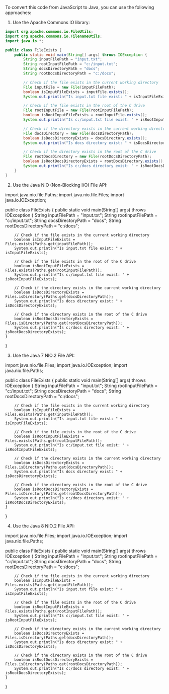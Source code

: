 To convert this code from JavaScript to Java, you can use the following approaches:

1. Use the Apache Commons IO library: 
```java
import org.apache.commons.io.FileUtils;
import org.apache.commons.io.FilenameUtils;
import java.io.*;

public class FileExists {
    public static void main(String[] args) throws IOException {
        String inputFilePath = "input.txt";
        String rootInputFilePath = "c:/input.txt";
        String docsDirectoryPath = "docs";
        String rootDocsDirectoryPath = "c:/docs";

        // Check if the file exists in the current working directory
        File inputFile = new File(inputFilePath);
        boolean isInputFileExists = inputFile.exists();
        System.out.println("Is input.txt file exist: " + isInputFileExists);

        // Check if the file exists in the root of the C drive
        File rootInputFile = new File(rootInputFilePath);
        boolean isRootInputFileExists = rootInputFile.exists();
        System.out.println("Is c:/input.txt file exist: " + isRootInputFileExists);

        // Check if the directory exists in the current working directory
        File docsDirectory = new File(docsDirectoryPath);
        boolean isDocsDirectoryExists = docsDirectory.exists();
        System.out.println("Is docs directory exist: " + isDocsDirectoryExists);

        // Check if the directory exists in the root of the C drive
        File rootDocsDirectory = new File(rootDocsDirectoryPath);
        boolean isRootDocsDirectoryExists = rootDocsDirectory.exists();
        System.out.println("Is c:/docs directory exist: " + isRootDocsDirectoryExists);
    }
}
```
2. Use the Java NIO (Non-Blocking I/O) File API:

import java.nio.file.Paths;
import java.nio.file.Files;
import java.io.IOException;

public class FileExists {
    public static void main(String[] args) throws IOException {
        String inputFilePath = "input.txt";
        String rootInputFilePath = "c:/input.txt";
        String docsDirectoryPath = "docs";
        String rootDocsDirectoryPath = "c:/docs";

        // Check if the file exists in the current working directory
        boolean isInputFileExists = Files.exists(Paths.get(inputFilePath));
        System.out.println("Is input.txt file exist: " + isInputFileExists);

        // Check if the file exists in the root of the C drive
        boolean isRootInputFileExists = Files.exists(Paths.get(rootInputFilePath));
        System.out.println("Is c:/input.txt file exist: " + isRootInputFileExists);

        // Check if the directory exists in the current working directory
        boolean isDocsDirectoryExists = Files.isDirectory(Paths.get(docsDirectoryPath));
        System.out.println("Is docs directory exist: " + isDocsDirectoryExists);

        // Check if the directory exists in the root of the C drive
        boolean isRootDocsDirectoryExists = Files.isDirectory(Paths.get(rootDocsDirectoryPath));
        System.out.println("Is c:/docs directory exist: " + isRootDocsDirectoryExists);
    }
}

3. Use the Java 7 NIO.2 File API:

import java.nio.file.Files;
import java.io.IOException;
import java.nio.file.Paths;

public class FileExists {
    public static void main(String[] args) throws IOException {
        String inputFilePath = "input.txt";
        String rootInputFilePath = "c:/input.txt";
        String docsDirectoryPath = "docs";
        String rootDocsDirectoryPath = "c:/docs";

        // Check if the file exists in the current working directory
        boolean isInputFileExists = Files.exists(Paths.get(inputFilePath));
        System.out.println("Is input.txt file exist: " + isInputFileExists);

        // Check if the file exists in the root of the C drive
        boolean isRootInputFileExists = Files.exists(Paths.get(rootInputFilePath));
        System.out.println("Is c:/input.txt file exist: " + isRootInputFileExists);

        // Check if the directory exists in the current working directory
        boolean isDocsDirectoryExists = Files.isDirectory(Paths.get(docsDirectoryPath));
        System.out.println("Is docs directory exist: " + isDocsDirectoryExists);

        // Check if the directory exists in the root of the C drive
        boolean isRootDocsDirectoryExists = Files.isDirectory(Paths.get(rootDocsDirectoryPath));
        System.out.println("Is c:/docs directory exist: " + isRootDocsDirectoryExists);
    }
}

4. Use the Java 8 NIO.2 File API:

import java.nio.file.Files;
import java.io.IOException;
import java.nio.file.Paths;

public class FileExists {
    public static void main(String[] args) throws IOException {
        String inputFilePath = "input.txt";
        String rootInputFilePath = "c:/input.txt";
        String docsDirectoryPath = "docs";
        String rootDocsDirectoryPath = "c:/docs";

        // Check if the file exists in the current working directory
        boolean isInputFileExists = Files.exists(Paths.get(inputFilePath));
        System.out.println("Is input.txt file exist: " + isInputFileExists);

        // Check if the file exists in the root of the C drive
        boolean isRootInputFileExists = Files.exists(Paths.get(rootInputFilePath));
        System.out.println("Is c:/input.txt file exist: " + isRootInputFileExists);

        // Check if the directory exists in the current working directory
        boolean isDocsDirectoryExists = Files.isDirectory(Paths.get(docsDirectoryPath));
        System.out.println("Is docs directory exist: " + isDocsDirectoryExists);

        // Check if the directory exists in the root of the C drive
        boolean isRootDocsDirectoryExists = Files.isDirectory(Paths.get(rootDocsDirectoryPath));
        System.out.println("Is c:/docs directory exist: " + isRootDocsDirectoryExists);
    }
}
